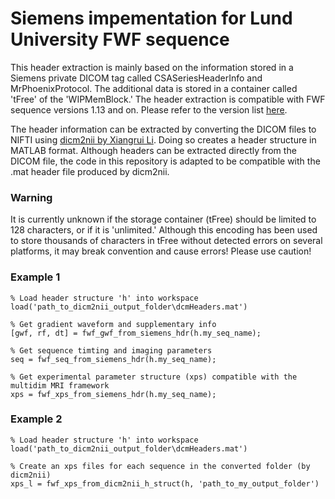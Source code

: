 # Siemens impementation for Lund University FWF sequence
This header extraction is mainly based on the information stored in a Siemens private DICOM tag called CSASeriesHeaderInfo and MrPhoenixProtocol. The additional data is stored in a container called 'tFree' of the 'WIPMemBlock.' The header extraction is compatible with FWF sequence versions 1.13 and on. Please refer to the version list [here](https://github.com/filip-szczepankiewicz/fwf_seq_resources/tree/master/Siemens).

The header information can be extracted by converting the DICOM files to NIFTI using [dicm2nii by Xiangrui Li](https://github.com/xiangruili/dicm2nii). Doing so creates a header structure in MATLAB format. Although headers can be extracted directly from the DICOM file, the code in this repository is adapted to be compatible with the .mat header file produced by dicm2nii.

### Warning
It is currently unknown if the storage container (tFree) should be limited to 128 characters, or if it is 'unlimited.' Although this encoding has been used to store thousands of characters in tFree without detected errors on several platforms, it may break convention and cause errors! Please use caution!

### Example 1
```
% Load header structure 'h' into workspace
load('path_to_dicm2nii_output_folder\dcmHeaders.mat')

% Get gradient waveform and supplementary info
[gwf, rf, dt] = fwf_gwf_from_siemens_hdr(h.my_seq_name);

% Get sequence timting and imaging parameters
seq = fwf_seq_from_siemens_hdr(h.my_seq_name);

% Get experimental parameter structure (xps) compatible with the multidim MRI framework
xps = fwf_xps_from_siemens_hdr(h.my_seq_name);

```

### Example 2
```
% Load header structure 'h' into workspace
load('path_to_dicm2nii_output_folder\dcmHeaders.mat')

% Create an xps files for each sequence in the converted folder (by dicm2nii)
xps_l = fwf_xps_from_dicm2nii_h_struct(h, 'path_to_my_output_folder')

```
